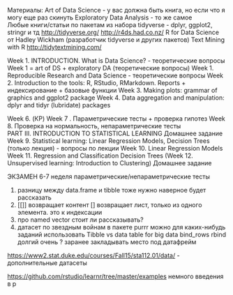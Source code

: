 Материалы: 
Art of Data Science - у вас должна быть книга, но если что я могу еще раз скинуть 
Exploratory Data Analysis - то же самое  
Любые книги/статьи по пакетам из набора tidyverse - dplyr, ggplot2, stringr и тд http://tidyverse.org/ 
http://r4ds.had.co.nz/ R for Data Science от Hadley Wickham (разработчик tidyverse и других пакетов)
Text Mining with R http://tidytextmining.com/  

Week 1. INTRODUCTION. What is Data Science? - теоретические вопросы
Week 1 = art of DS + exploratory DA (теоретические вопросы)
Week 1. Reproducible Research and Data Science - теоретические вопросы
Week 2. Introduction to the tools: R, RStudio, RMarkdown. Reports + индексирование + базовые функции
Week 3. Making plots: grammar of graphics and ggplot2 package
Week 4. Data aggregation and manipulation: dplyr and tidyr (lubridate) packages 

Week 6. (КР)
Week 7 . Параметрические тесты + проверка гипотез
Week 8. Проверка на нормальность, непараметрические тесты  
PART III. INTRODUCTION TO STATISTICAL LEARNING 
Домашнее задание
Week 9. Statistical learning: Linear Regression Models, Decision Trees (только лекция) - вопросы по лекции
Week 10. Linear Regression Models
Week 11. Regression and Classification Decision Trees 
(Week 12. Unsupervised learning: Introduction to Clustering)
Домашнее задание

ЭКЗАМЕН 
6-7 неделя параметрические/непараметрические тесты

1) разницу между data.frame и tibble тоже нужно наверное будет рассказать 
2) [[]] возвращает контент 
[] возвращает лист, только из одного элемента. это к индексации
3) про named vector стоит ли рассказывать? 
4) датасет по звездным войнам в пакете purrr можно для каких-нибудь заданий использовать 
Tibble vs data table for big data 
bind_rows
rbind долгий очень ? заранее закладывать место под датафрейм 

https://www2.stat.duke.edu/courses/Fall15/sta112.01/data/  - дополнительные датасеты 

https://github.com/rstudio/learnr/tree/master/examples
немного введения в р
